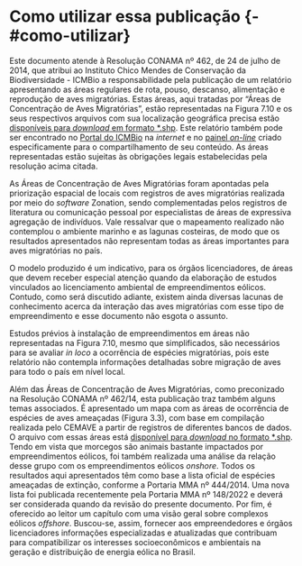 
# Como utilizar essa publicação {- #como-utilizar}  



Este documento atende à Resolução CONAMA nº 462, de 24 de julho de 2014, que atribui ao Instituto Chico Mendes de Conservação da Biodiversidade - ICMBio a  responsabilidade pela publicação de um relatório apresentando as áreas regulares de rota, pouso, descanso, alimentação e reprodução de aves migratórias. Estas áreas, aqui tratadas por “Áreas de Concentração de Aves Migratórias”, estão representadas na Figura 7.10 e os seus respectivos arquivos com sua localização geográfica precisa estão [disponíveis para *download* em formato *.shp](https://drive.google.com/drive/folders/109XnahlTtYhY9ycSj-RrOV_RTq-RjhB8?usp=sharing). Este relatório também pode ser encontrado no [Portal do ICMBio](https://www.gov.br/icmbio/pt-br/centrais-de-conteudo/publicacoes/relatorios) na *internet* e no [painel *on-line*](https://cemave-sede.github.io/painel4/) criado especificamente para o compartilhamento de seu conteúdo. As áreas representadas estão sujeitas às obrigações legais estabelecidas pela resolução acima citada.  

As Áreas de Concentração de Aves Migratórias foram apontadas pela priorização espacial de locais com registros de aves migratórias realizada por meio do *software* Zonation, sendo complementadas pelos registros de literatura ou comunicação pessoal por especialistas de áreas de expressiva agregação de indivíduos. Vale ressalvar que o mapeamento realizado não contemplou o ambiente marinho e as lagunas costeiras, de modo que os resultados apresentados não representam todas as áreas importantes para aves migratórias no país.  

O modelo produzido é um indicativo, para os órgãos licenciadores, de áreas que devem receber especial atenção quando da elaboração de estudos vinculados ao licenciamento ambiental de empreendimentos eólicos. Contudo, como será discutido adiante, existem ainda diversas lacunas de conhecimento acerca da interação das aves migratórias com esse tipo de empreendimento e esse documento não esgota o assunto.  

Estudos prévios à instalação de empreendimentos em áreas não representadas na Figura 7.10, mesmo que simplificados, são necessários  para se avaliar *in loco* a ocorrência de espécies migratórias, pois este relatório não contempla informações detalhadas sobre migração de aves para todo o país em nível local.  

Além das Áreas de Concentração de Aves Migratórias, como preconizado na Resolução CONAMA nº 462/14, esta publicação traz também alguns temas associados.  É apresentado um mapa com as áreas de ocorrência de espécies de aves ameaçadas (Figura 3.3), com base em compilação realizada pelo CEMAVE a partir de registros de diferentes bancos de dados. O arquivo com essas áreas está [disponível para *download* no formato *.shp](https://drive.google.com/file/d/1bnLY2-kQKBWzBFrw7x2Vh4sis72jmRVS/view?usp=sharing). Tendo em vista que morcegos são animais bastante impactados por empreendimentos eólicos, foi também realizada uma análise da relação desse grupo com os empreendimentos eólicos *onshore*. Todos os resultados aqui apresentados têm como base a lista oficial de espécies ameaçadas de extinção, conforme a Portaria MMA nº 444/2014. Uma nova lista foi publicada recentemente pela Portaria MMA nº 148/2022 e deverá ser considerada quando da revisão do presente documento. Por fim, é oferecido ao leitor um capítulo com uma visão geral sobre complexos eólicos *offshore*. Buscou-se, assim, fornecer aos empreendedores e órgãos licenciadores informações especializadas e atualizadas que contribuam para compatibilizar os interesses socioeconômicos e ambientais na geração e distribuição de energia eólica no Brasil.
